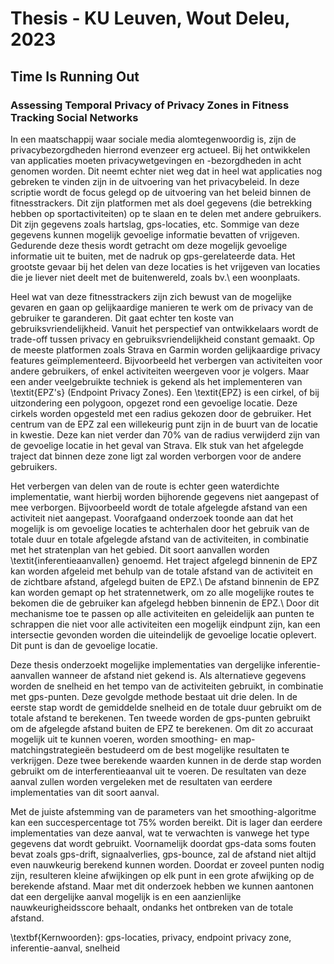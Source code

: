 # Thesis - KU Leuven, Wout Deleu, 2023

## Time Is Running Out

### Assessing Temporal Privacy of Privacy Zones in Fitness Tracking Social Networks

In een maatschappij waar sociale media alomtegenwoordig is, zijn de
privacybezorgdheden hierrond evenzeer erg actueel. Bij het ontwikkelen van
applicaties moeten privacywetgevingen en -bezorgdheden in acht genomen worden.
Dit neemt echter niet weg dat in heel wat applicaties nog gebreken te vinden
zijn in de uitvoering van het privacybeleid. In deze scriptie wordt de focus
gelegd op de uitvoering van het beleid binnen de fitnesstrackers. Dit zijn
platformen met als doel gegevens (die betrekking hebben op sportactiviteiten)
op te slaan en te delen met andere gebruikers. Dit zijn gegevens zoals
hartslag, gps-locaties, etc. Sommige van deze gegevens kunnen mogelijk
gevoelige informatie bevatten of vrijgeven. Gedurende deze thesis wordt
getracht om deze mogelijk gevoelige informatie uit te buiten, met de nadruk op
gps-gerelateerde data. Het grootste gevaar bij het delen van deze locaties is
het vrijgeven van locaties die je liever niet deelt met de buitenwereld, zoals
bv.\ een woonplaats.

Heel wat van deze fitnesstrackers zijn zich bewust van de mogelijke gevaren en
gaan op gelijkaardige manieren te werk om de privacy van de gebruiker te
garanderen. Dit gaat echter ten koste van gebruiksvriendelijkheid. Vanuit het
perspectief van ontwikkelaars wordt de trade-off tussen privacy en
gebruiksvriendelijkheid constant gemaakt. Op de meeste platformen zoals Strava
en Garmin worden gelijkaardige privacy features geïmplementeerd. Bijvoorbeeld
het verbergen van activiteiten voor andere gebruikers, of enkel activiteiten
weergeven voor je volgers. Maar een ander veelgebruikte techniek is gekend als
het implementeren van \textit{EPZ's} (Endpoint Privacy Zones). Een \textit{EPZ}
is een cirkel, of bij uitzondering een polygoon, opgezet rond een gevoelige
locatie. Deze cirkels worden opgesteld met een radius gekozen door de
gebruiker. Het centrum van de EPZ zal een willekeurig punt zijn in de buurt van
de locatie in kwestie. Deze kan niet verder dan 70\% van de radius verwijderd
zijn van de gevoelige locatie in het geval van Strava. Elk stuk van het
afgelegde traject dat binnen deze zone ligt zal worden verborgen voor de andere
gebruikers.

Het verbergen van delen van de route is echter geen waterdichte implementatie,
want hierbij worden bijhorende gegevens niet aangepast of mee verborgen.
Bijvoorbeeld wordt de totale afgelegde afstand van een activiteit niet
aangepast. Voorafgaand onderzoek toonde aan dat het mogelijk is om gevoelige
locaties te achterhalen door het gebruik van de totale duur en totale afgelegde
afstand van de activiteiten, in combinatie met het stratenplan van het gebied.
Dit soort aanvallen worden \textit{inferentieaanvallen} genoemd. Het traject
afgelegd binnenin de EPZ kan worden afgeleid met behulp van de totale afstand
van de activiteit en de zichtbare afstand, afgelegd buiten de EPZ.\ De afstand
binnenin de EPZ kan worden gemapt op het stratennetwerk, om zo alle mogelijke
routes te bekomen die de gebruiker kan afgelegd hebben binnenin de EPZ.\ Door
dit mechanisme toe te passen op alle activiteiten en geleidelijk aan punten te
schrappen die niet voor alle activiteiten een mogelijk eindpunt zijn, kan een
intersectie gevonden worden die uiteindelijk de gevoelige locatie oplevert. Dit
punt is dan de gevoelige locatie.

Deze thesis onderzoekt mogelijke implementaties van dergelijke
inferentie-aanvallen wanneer de afstand niet gekend is. Als alternatieve
gegevens worden de snelheid en het tempo van de activiteiten gebruikt, in
combinatie met gps-punten. Deze gevolgde methode bestaat uit drie delen. In de
eerste stap wordt de gemiddelde snelheid en de totale duur gebruikt om de
totale afstand te berekenen. Ten tweede worden de gps-punten gebruikt om de
afgelegde afstand buiten de EPZ te berekenen. Om dit zo accuraat mogelijk uit
te kunnen voeren, worden smoothing- en map-matchingstrategieën bestudeerd om de
best mogelijke resultaten te verkrijgen. Deze twee berekende waarden kunnen in
de derde stap worden gebruikt om de interferentieaanval uit te voeren. De
resultaten van deze aanval zullen worden vergeleken met de resultaten van
eerdere implementaties van dit soort aanval.

Met de juiste afstemming van de parameters van het smoothing-algoritme kan een
succespercentage tot 75\% worden bereikt. Dit is lager dan eerdere
implementaties van deze aanval, wat te verwachten is vanwege het type gegevens
dat wordt gebruikt. Voornamelijk doordat gps-data soms fouten bevat zoals
gps-drift, signaalverlies, gps-bounce, zal de afstand niet altijd even
nauwkeurig berekend kunnen worden. Doordat er zoveel punten nodig zijn,
resulteren kleine afwijkingen op elk punt in een grote afwijking op de
berekende afstand. Maar met dit onderzoek hebben we kunnen aantonen dat een
dergelijke aanval mogelijk is en een aanzienlijke nauwkeurigheidsscore behaalt,
ondanks het ontbreken van de totale afstand.

\textbf{Kernwoorden}: gps-locaties, privacy, endpoint privacy zone,
inferentie-aanval, snelheid
